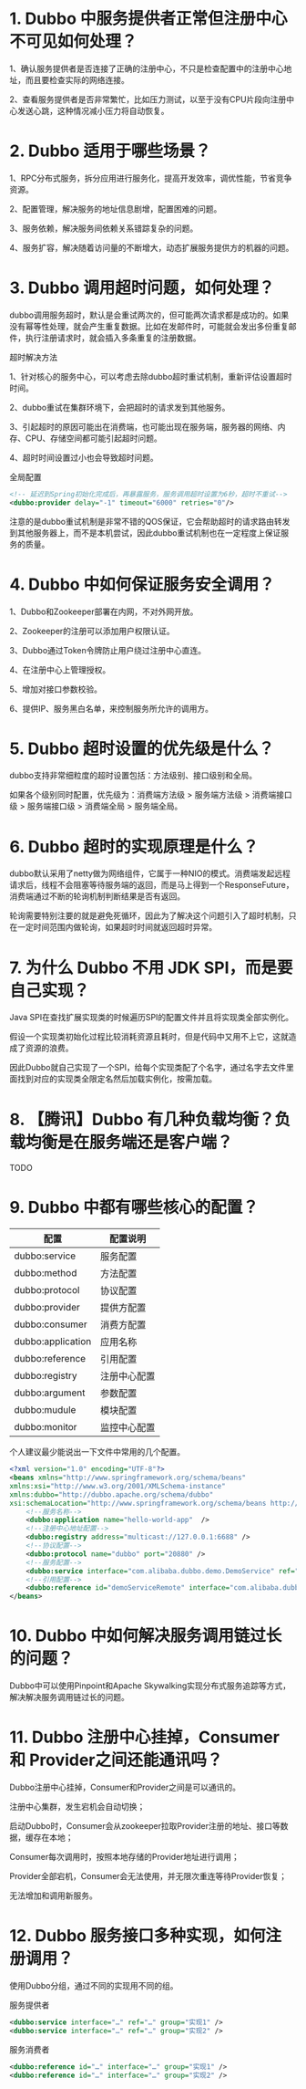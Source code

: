 # 1. Dubbo 中服务提供者正常但注册中心不可见如何处理？
1、确认服务提供者是否连接了正确的注册中心，不只是检查配置中的注册中心地址，而且要检查实际的网络连接。

2、查看服务提供者是否非常繁忙，比如压力测试，以至于没有CPU片段向注册中心发送心跳，这种情况减小压力将自动恢复。

# 2. Dubbo 适用于哪些场景？
1、RPC分布式服务，拆分应用进行服务化，提高开发效率，调优性能，节省竞争资源。

2、配置管理，解决服务的地址信息剧增，配置困难的问题。

3、服务依赖，解决服务间依赖关系错踪复杂的问题。

4、服务扩容，解决随着访问量的不断增大，动态扩展服务提供方的机器的问题。

# 3. Dubbo 调用超时问题，如何处理？
dubbo调用服务超时，默认是会重试两次的，但可能两次请求都是成功的。如果没有幂等性处理，就会产生重复数据。比如在发邮件时，可能就会发出多份重复邮件，执行注册请求时，就会插入多条重复的注册数据。

超时解决方法

1、针对核心的服务中心，可以考虑去除dubbo超时重试机制，重新评估设置超时时间。

2、dubbo重试在集群环境下，会把超时的请求发到其他服务。

3、引起超时的原因可能出在消费端，也可能出现在服务端，服务器的网络、内存、CPU、存储空间都可能引起超时问题。

4、超时时间设置过小也会导致超时问题。

全局配置

```xml
<!-- 延迟到Spring初始化完成后，再暴露服务，服务调用超时设置为6秒，超时不重试-->
<dubbo:provider delay="-1" timeout="6000" retries="0"/>
```
注意的是dubbo重试机制是非常不错的QOS保证，它会帮助超时的请求路由转发到其他服务器上，而不是本机尝试，因此dubbo重试机制也在一定程度上保证服务的质量。

# 4. Dubbo 中如何保证服务安全调用？
1、Dubbo和Zookeeper部署在内网，不对外网开放。

2、Zookeeper的注册可以添加用户权限认证。

3、Dubbo通过Token令牌防止用户绕过注册中心直连。

4、在注册中心上管理授权。

5、增加对接口参数校验。

6、提供IP、服务黑白名单，来控制服务所允许的调用方。

# 5. Dubbo 超时设置的优先级是什么？
dubbo支持非常细粒度的超时设置包括：方法级别、接口级别和全局。

如果各个级别同时配置，优先级为：消费端方法级 > 服务端方法级 > 消费端接口级 > 服务端接口级 > 消费端全局 > 服务端全局。

# 6. Dubbo 超时的实现原理是什么？
dubbo默认采用了netty做为网络组件，它属于一种NIO的模式。消费端发起远程请求后，线程不会阻塞等待服务端的返回，而是马上得到一个ResponseFuture，消费端通过不断的轮询机制判断结果是否有返回。

轮询需要特别注要的就是避免死循环，因此为了解决这个问题引入了超时机制，只在一定时间范围内做轮询，如果超时时间就返回超时异常。

# 7. 为什么 Dubbo 不用 JDK SPI，而是要自己实现？
Java SPI在查找扩展实现类的时候遍历SPI的配置文件并且将实现类全部实例化。

假设一个实现类初始化过程比较消耗资源且耗时，但是代码中又用不上它，这就造成了资源的浪费。

因此Dubbo就自己实现了一个SPI，给每个实现类配了个名字，通过名字去文件里面找到对应的实现类全限定名然后加载实例化，按需加载。

# 8. 【腾讯】Dubbo 有几种负载均衡？负载均衡是在服务端还是客户端？
TODO

# 9. Dubbo 中都有哪些核心的配置？
| 配置	                | 配置说明   |
|--------------------|--------|
| dubbo:service	     | 服务配置   |
| dubbo:method	      | 方法配置   |
| dubbo:protocol	    | 协议配置   |
| dubbo:provider	    | 提供方配置  |
| dubbo:consumer	    | 消费方配置  |
| dubbo:application	 | 应用名称   |
| dubbo:reference	   | 引用配置   |
| dubbo:registry	    | 注册中心配置 |
| dubbo:argument	    | 参数配置   |
| dubbo:mudule	      | 模块配置   |
| dubbo:monitor	     | 监控中心配置 |
个人建议最少能说出一下文件中常用的几个配置。

```xml
<?xml version="1.0" encoding="UTF-8"?>
<beans xmlns="http://www.springframework.org/schema/beans"
xmlns:xsi="http://www.w3.org/2001/XMLSchema-instance"
xmlns:dubbo="http://dubbo.apache.org/schema/dubbo"
xsi:schemaLocation="http://www.springframework.org/schema/beans http://www.springframework.org/schema/beans/spring-beans-4.3.xsd http://dubbo.apache.org/schema/dubbo http://dubbo.apache.org/schema/dubbo/dubbo.xsd">  
    <!--服务名称-->
    <dubbo:application name="hello-world-app"  />  
    <!--注册中心地址配置-->
    <dubbo:registry address="multicast://127.0.0.1:6688" />  
    <!--协议配置-->
    <dubbo:protocol name="dubbo" port="20880" />  
    <!--服务配置-->
    <dubbo:service interface="com.alibaba.dubbo.demo.DemoService" ref="demoServiceLocal" />  
    <!--引用配置-->
    <dubbo:reference id="demoServiceRemote" interface="com.alibaba.dubbo.demo.DemoService" />  
</beans>
```
# 10. Dubbo 中如何解决服务调用链过长的问题？
Dubbo中可以使用Pinpoint和Apache Skywalking实现分布式服务追踪等方式，解决解决服务调用链过长的问题。

# 11. Dubbo 注册中心挂掉，Consumer 和 Provider之间还能通讯吗？
Dubbo注册中心挂掉，Consumer和Provider之间是可以通讯的。

注册中心集群，发生宕机会自动切换；

启动Dubbo时，Consumer会从zookeeper拉取Provider注册的地址、接口等数据，缓存在本地；

Consumer每次调用时，按照本地存储的Provider地址进行调用；

Provider全部宕机，Consumer会无法使用，并无限次重连等待Provider恢复；

无法增加和调用新服务。

# 12. Dubbo 服务接口多种实现，如何注册调用？
使用Dubbo分组，通过不同的实现用不同的组。

服务提供者

```xml
<dubbo:service interface="…" ref="…" group="实现1" />
<dubbo:service interface="…" ref="…" group="实现2" />
```
服务消费者

```xml
<dubbo:reference id="…" interface="…" group="实现1" />
<dubbo:reference id="…" interface="…" group="实现2" />
```
